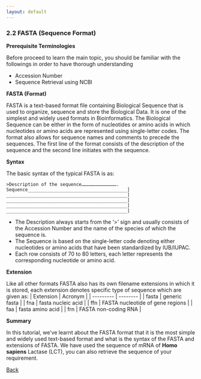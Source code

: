 ```yaml
---
layout: default
---
```


### 2.2 FASTA (Sequence Format)

**Prerequisite Terminologies**

Before proceed to learn the main topic, you should be familiar with the
followings in order to have thorough understanding
- Accession Number
- Sequence Retrieval using NCBI

**FASTA (Format)**

FASTA is a text-based format file containing Biological Sequence that is
used to organize, sequence and store the Biological Data. It is one of the
simplest and widely used formats in Bioinformatics. The Biological
Sequence can be either in the form of nucleotides or amino acids in
which nucleotides or amino acids are represented using single-letter
codes. The format also allows for sequence names and comments to
precede the sequences. The first line of the format consists of the
description of the sequence and the second line initiates with the
sequence.

**Syntax**

The basic syntax of the typical FASTA is as:
```fasta
>Description of the sequence………………………………….
Sequence_____________________________________]
_____________________________________________]
_____________________________________________]
_____________________________________________]
_____________________________________________]
```

- The Description always starts from the ‘>’ sign and usually consists of
the Accession Number and the name of the species of which the
sequence is.
- The Sequence is based on the single-letter code denoting either
nucleotides or amino acids that have been standardized by
IUB/IUPAC.
- Each row consists of 70 to 80 letters, each letter represents the corresponding nucleotide or amino acid.

**Extension**

Like all other formats FASTA also has its own filename extensions in
which it is stored, each extension denotes specific type of sequence
which are given as:
| Extension | Acronym |
| --------- | -------- |
| fasta     | generic fasta |
| fna       | fasta nucleic acid |
| ffn       | FASTA nucleotide of gene regions |
| faa       | fasta amino acid |
| frn       | FASTA non-coding RNA |

**Summary**

In this tutorial, we’ve learnt about the FASTA format that it is the most
simple and widely used text-based format and what is the syntax of the
FASTA and extensions of FASTA. We have used the sequence of mRNA of
**Homo sapiens** Lactase (LCT), you can also retrieve the sequence of your
requirement.

[Back](../)